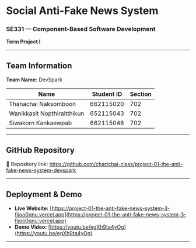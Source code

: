 # Social Anti-Fake News System  
### SE331 — Component-Based Software Development  
**Term Project I**

---

## Team Information

**Team Name:** DevSpark

|  Name                         | Student ID     |  Section   |
|-------------------------------|----------------|------------|
| Thanachai Naksomboon          | 662115020      | 702        |
| Wanikkasit Nopthiraitthikun   | 652115043      | 702        |
| Siwakorn Kankaewpab           | 662115048      | 702        |

---

## GitHub Repository

🔗 Repository link: https://github.com/chartchai-class/project-01-the-anti-fake-news-system-devspark

---

## Deployment & Demo

- **Live Website:** [https://project-01-the-anti-fake-news-system-3-fijoo0qnu.vercel.app](https://project-01-the-anti-fake-news-system-3-fijoo0qnu.vercel.app)  
- **Demo Video:** [https://youtu.be/egXh9ta4yOg](https://youtu.be/egXh9ta4yOg)

---

